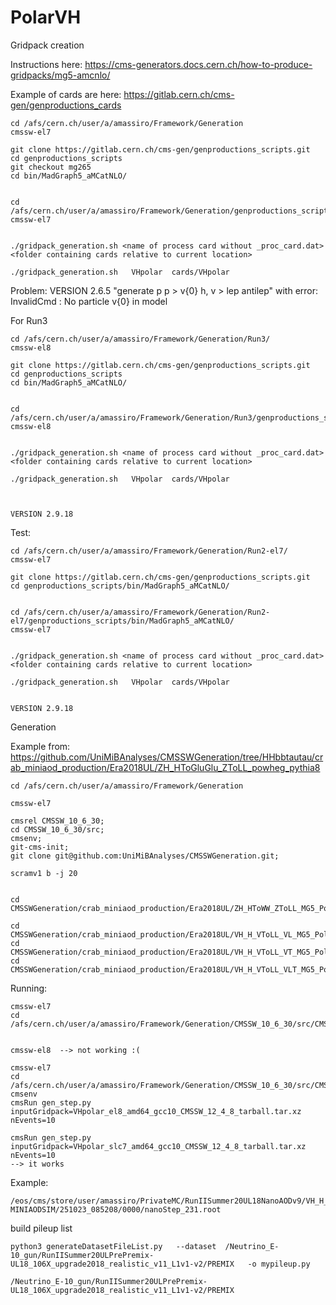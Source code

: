# PolarVH


Gridpack creation

Instructions here: https://cms-generators.docs.cern.ch/how-to-produce-gridpacks/mg5-amcnlo/

Example of cards are here: https://gitlab.cern.ch/cms-gen/genproductions_cards
    

    cd /afs/cern.ch/user/a/amassiro/Framework/Generation
    cmssw-el7
    
    git clone https://gitlab.cern.ch/cms-gen/genproductions_scripts.git
    cd genproductions_scripts
    git checkout mg265
    cd bin/MadGraph5_aMCatNLO/

    
    cd /afs/cern.ch/user/a/amassiro/Framework/Generation/genproductions_scripts/bin/MadGraph5_aMCatNLO/
    cmssw-el7
    
    
    ./gridpack_generation.sh <name of process card without _proc_card.dat> <folder containing cards relative to current location>

    ./gridpack_generation.sh   VHpolar  cards/VHpolar

    
Problem:
    VERSION 2.6.5
    "generate p p > v{0} h, v > lep antilep" with error:
    InvalidCmd : No particle v{0} in model
    
    
For Run3


    cd /afs/cern.ch/user/a/amassiro/Framework/Generation/Run3/
    cmssw-el8
    
    git clone https://gitlab.cern.ch/cms-gen/genproductions_scripts.git
    cd genproductions_scripts
    cd bin/MadGraph5_aMCatNLO/

    
    cd /afs/cern.ch/user/a/amassiro/Framework/Generation/Run3/genproductions_scripts/bin/MadGraph5_aMCatNLO/
    cmssw-el8
    
    
    ./gridpack_generation.sh <name of process card without _proc_card.dat> <folder containing cards relative to current location>

    ./gridpack_generation.sh   VHpolar  cards/VHpolar

    
    
    VERSION 2.9.18
    
    
Test:


    cd /afs/cern.ch/user/a/amassiro/Framework/Generation/Run2-el7/
    cmssw-el7
    
    git clone https://gitlab.cern.ch/cms-gen/genproductions_scripts.git
    cd genproductions_scripts/bin/MadGraph5_aMCatNLO/

    
    cd /afs/cern.ch/user/a/amassiro/Framework/Generation/Run2-el7/genproductions_scripts/bin/MadGraph5_aMCatNLO/
    cmssw-el7
    
    
    ./gridpack_generation.sh <name of process card without _proc_card.dat> <folder containing cards relative to current location>

    ./gridpack_generation.sh   VHpolar  cards/VHpolar

    
    VERSION 2.9.18
    
    
    
    

Generation

Example from: https://github.com/UniMiBAnalyses/CMSSWGeneration/tree/HHbbtautau/crab_miniaod_production/Era2018UL/ZH_HToGluGlu_ZToLL_powheg_pythia8

    cd /afs/cern.ch/user/a/amassiro/Framework/Generation
    
    cmssw-el7
    
    cmsrel CMSSW_10_6_30;
    cd CMSSW_10_6_30/src;
    cmsenv;
    git-cms-init;
    git clone git@github.com:UniMiBAnalyses/CMSSWGeneration.git;

    scramv1 b -j 20
    
    
    cd CMSSWGeneration/crab_miniaod_production/Era2018UL/ZH_HToWW_ZToLL_MG5_Polar/
    
    cd CMSSWGeneration/crab_miniaod_production/Era2018UL/VH_H_VToLL_VL_MG5_Polar/
    cd CMSSWGeneration/crab_miniaod_production/Era2018UL/VH_H_VToLL_VT_MG5_Polar/
    cd CMSSWGeneration/crab_miniaod_production/Era2018UL/VH_H_VToLL_VLT_MG5_Polar/
    
    
    
    
    
    
Running:

    cmssw-el7
    cd /afs/cern.ch/user/a/amassiro/Framework/Generation/CMSSW_10_6_30/src/CMSSWGeneration/crab_miniaod_production/Era2018UL/ZH_HToWW_ZToLL_MG5_Polar/

    
    cmssw-el8  --> not working :(
    
    cmssw-el7
    cd /afs/cern.ch/user/a/amassiro/Framework/Generation/CMSSW_10_6_30/src/CMSSWGeneration/crab_miniaod_production/Era2018UL/VH_H_VToLL_VL_MG5_Polar/
    cmsenv
    cmsRun gen_step.py      inputGridpack=VHpolar_el8_amd64_gcc10_CMSSW_12_4_8_tarball.tar.xz      nEvents=10

    cmsRun gen_step.py      inputGridpack=VHpolar_slc7_amd64_gcc10_CMSSW_12_4_8_tarball.tar.xz      nEvents=10
    --> it works
    
    
Example:

    /eos/cms/store/user/amassiro/PrivateMC/RunIISummer20UL18NanoAODv9/VH_H_VToLL_VL_mg_pythia8/RunIISummer20UL18NanoAODv9_106X_upgrade2018_realistic_v11_L1v1-MINIAODSIM/251023_085208/0000/nanoStep_231.root
    
    
build pileup list


    python3 generateDatasetFileList.py   --dataset  /Neutrino_E-10_gun/RunIISummer20ULPrePremix-UL18_106X_upgrade2018_realistic_v11_L1v1-v2/PREMIX   -o mypileup.py
    
    /Neutrino_E-10_gun/RunIISummer20ULPrePremix-UL18_106X_upgrade2018_realistic_v11_L1v1-v2/PREMIX
    

    
    
    